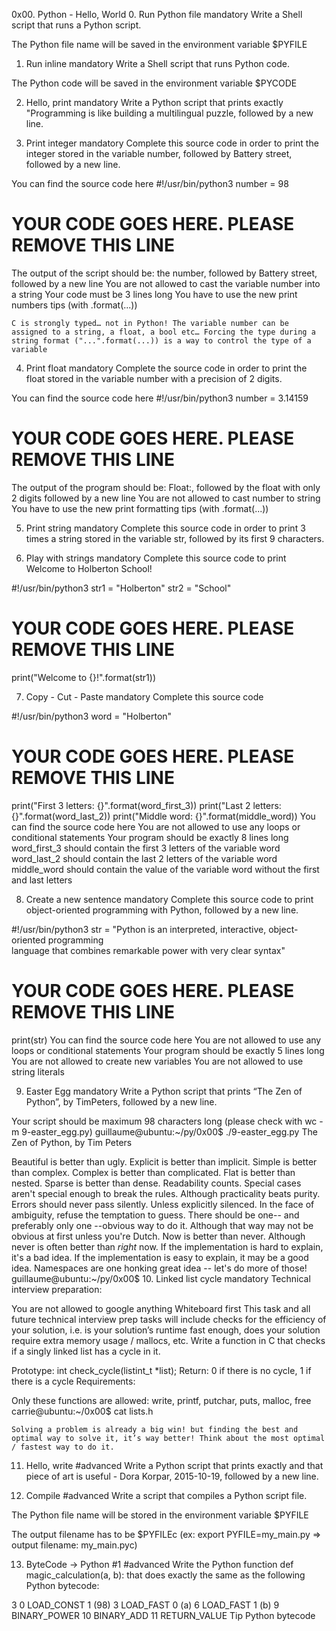 0x00. Python - Hello, World
0. Run Python file mandatory
Write a Shell script that runs a Python script.

The Python file name will be saved in the environment variable $PYFILE

1. Run inline mandatory
Write a Shell script that runs Python code.

The Python code will be saved in the environment variable $PYCODE

2. Hello, print mandatory
Write a Python script that prints exactly "Programming is like building a multilingual puzzle, followed by a new line.

3. Print integer mandatory
Complete this source code in order to print the integer stored in the variable number, followed by Battery street, followed by a new line.

You can find the source code here
#!/usr/bin/python3
number = 98
# YOUR CODE GOES HERE. PLEASE REMOVE THIS LINE
The output of the script should be: the number, followed by Battery street, followed by a new line
You are not allowed to cast the variable number into a string
Your code must be 3 lines long
You have to use the new print numbers tips (with .format(...))

    C is strongly typed… not in Python! The variable number can be assigned to a string, a float, a bool etc… Forcing the type during a string format ("...".format(...)) is a way to control the type of a variable
4. Print float mandatory
Complete the source code in order to print the float stored in the variable number with a precision of 2 digits.

You can find the source code here
#!/usr/bin/python3
number = 3.14159
# YOUR CODE GOES HERE. PLEASE REMOVE THIS LINE
The output of the program should be: Float:, followed by the float with only 2 digits followed by a new line
You are not allowed to cast number to string
You have to use the new print formatting tips (with .format(...))

5. Print string mandatory
Complete this source code in order to print 3 times a string stored in the variable str, followed by its first 9 characters.

6. Play with strings mandatory
Complete this source code to print Welcome to Holberton School!


#!/usr/bin/python3
str1 = "Holberton"
str2 = "School"
# YOUR CODE GOES HERE. PLEASE REMOVE THIS LINE
print("Welcome to {}!".format(str1))

7. Copy - Cut - Paste mandatory
Complete this source code

#!/usr/bin/python3
word = "Holberton"
# YOUR CODE GOES HERE. PLEASE REMOVE THIS LINE
print("First 3 letters: {}".format(word_first_3))
print("Last 2 letters: {}".format(word_last_2))
print("Middle word: {}".format(middle_word))
You can find the source code here
You are not allowed to use any loops or conditional statements
Your program should be exactly 8 lines long
word_first_3 should contain the first 3 letters of the variable word
word_last_2 should contain the last 2 letters of the variable word
middle_word should contain the value of the variable word without the first and last letters

8. Create a new sentence mandatory
Complete this source code to print object-oriented programming with Python, followed by a new line.

#!/usr/bin/python3
str = "Python is an interpreted, interactive, object-oriented programming\
 language that combines remarkable power with very clear syntax"
# YOUR CODE GOES HERE. PLEASE REMOVE THIS LINE
print(str)
You can find the source code here
You are not allowed to use any loops or conditional statements
Your program should be exactly 5 lines long
You are not allowed to create new variables
You are not allowed to use string literals

9. Easter Egg mandatory
Write a Python script that prints “The Zen of Python”, by TimPeters, followed by a new line.

Your script should be maximum 98 characters long (please check with wc -m 9-easter_egg.py)
guillaume@ubuntu:~/py/0x00$ ./9-easter_egg.py
The Zen of Python, by Tim Peters

Beautiful is better than ugly.
Explicit is better than implicit.
Simple is better than complex.
Complex is better than complicated.
Flat is better than nested.
Sparse is better than dense.
Readability counts.
Special cases aren't special enough to break the rules.
Although practicality beats purity.
Errors should never pass silently.
Unless explicitly silenced.
In the face of ambiguity, refuse the temptation to guess.
There should be one-- and preferably only one --obvious way to do it.
Although that way may not be obvious at first unless you're Dutch.
Now is better than never.
Although never is often better than *right* now.
If the implementation is hard to explain, it's a bad idea.
If the implementation is easy to explain, it may be a good idea.
Namespaces are one honking great idea -- let's do more of those!
guillaume@ubuntu:~/py/0x00$
10. Linked list cycle mandatory
Technical interview preparation:

You are not allowed to google anything
Whiteboard first
This task and all future technical interview prep tasks will include checks for the efficiency of your solution, i.e. is your solution’s runtime fast enough, does your solution require extra memory usage / mallocs, etc.
Write a function in C that checks if a singly linked list has a cycle in it.

Prototype: int check_cycle(listint_t *list);
Return: 0 if there is no cycle, 1 if there is a cycle
Requirements:

Only these functions are allowed: write, printf, putchar, puts, malloc, free
carrie@ubuntu:~/0x00$ cat lists.h

    Solving a problem is already a big win! but finding the best and optimal way to solve it, it’s way better! Think about the most optimal / fastest way to do it.
11. Hello, write #advanced
Write a Python script that prints exactly and that piece of art is useful - Dora Korpar, 2015-10-19, followed by a new line.

12. Compile #advanced
Write a script that compiles a Python script file.

The Python file name will be stored in the environment variable $PYFILE

The output filename has to be $PYFILEc (ex: export PYFILE=my_main.py => output filename: my_main.pyc)

13. ByteCode -> Python #1 #advanced
Write the Python function def magic_calculation(a, b): that does exactly the same as the following Python bytecode:


  3           0 LOAD_CONST               1 (98)
              3 LOAD_FAST                0 (a)
              6 LOAD_FAST                1 (b)
              9 BINARY_POWER
             10 BINARY_ADD
             11 RETURN_VALUE
Tip Python bytecode
